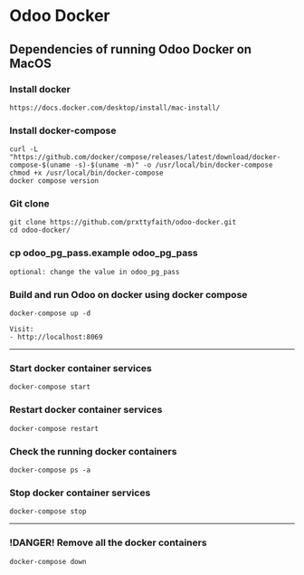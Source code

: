 
# Odoo Docker

## Dependencies of running Odoo Docker on MacOS

### Install docker

```https://docs.docker.com/desktop/install/mac-install/```

### Install docker-compose

``` sudo -i
curl -L "https://github.com/docker/compose/releases/latest/download/docker-compose-$(uname -s)-$(uname -m)" -o /usr/local/bin/docker-compose
chmod +x /usr/local/bin/docker-compose
docker compose version
```

### Git clone

```
git clone https://github.com/prxttyfaith/odoo-docker.git
cd odoo-docker/
```

### cp odoo_pg_pass.example odoo_pg_pass
```
optional: change the value in odoo_pg_pass
```

### Build and run Odoo on docker using docker compose
```
docker-compose up -d
```

```
Visit:
- http://localhost:8069
```

----------------------------------------------------
### Start docker container services
```
docker-compose start
```

### Restart docker container services
```
docker-compose restart
```

### Check the running docker containers
```
docker-compose ps -a
```

### Stop docker container services
```
docker-compose stop
```

----------------------------------------------------
### !DANGER! Remove all the docker containers
```
docker-compose down
```